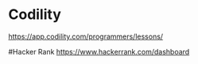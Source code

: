 # Codility
https://app.codility.com/programmers/lessons/

#Hacker Rank
https://www.hackerrank.com/dashboard
